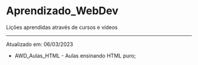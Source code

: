 # Aprendizado_WebDev
Lições aprendidas através de cursos e vídeos
<hr/>
Atualizado em: 06/03/2023
<ul>
  <li>AWD_Aulas_HTML - Aulas ensinando HTML puro;</li>
</ul>
